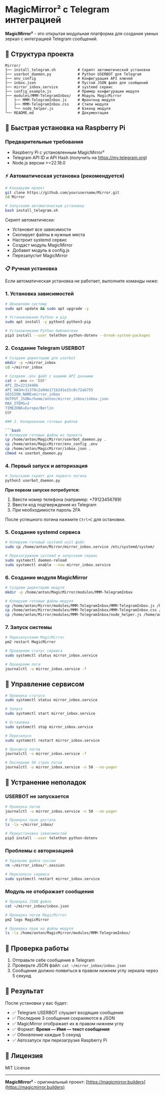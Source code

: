 # MagicMirror² с Telegram интеграцией

**MagicMirror²** - это открытая модульная платформа для создания умных зеркал с интеграцией Telegram сообщений.

## 📁 Структура проекта

```
Mirror/
├── install_telegram.sh          # Скрипт автоматической установки
├── userbot_daemon.py            # Python USERBOT для Telegram
├── env_config                   # Конфигурация API ключей
├── inbox.json                   # Пустой JSON файл для сообщений
├── mirror_inbox.service         # systemd сервис
├── config_example.js            # Пример конфигурации модуля
├── modules/MMM-TelegramInbox/   # Модуль MagicMirror
│   ├── MMM-TelegramInbox.js     # Фронтенд модуля
│   ├── MMM-TelegramInbox.css    # Стили модуля
│   └── node_helper.js           # Бэкенд модуля
└── README.md                    # Документация
```

## 🚀 Быстрая установка на Raspberry Pi

### Предварительные требования

- Raspberry Pi с установленным MagicMirror²
- Telegram API ID и API Hash (получить на https://my.telegram.org)
- Node.js версии >=22.18.0

### ⚡ Автоматическая установка (рекомендуется)

```bash
# Клонируем проект
git clone https://github.com/yourusername/Mirror.git
cd Mirror

# Запускаем автоматическую установку
bash install_telegram.sh
```

Скрипт автоматически:
- Установит все зависимости
- Скопирует файлы в нужные места
- Настроит systemd сервис
- Создаст модуль MagicMirror
- Добавит модуль в config.js
- Перезапустит MagicMirror

### 📋 Ручная установка

Если автоматическая установка не работает, выполните команды ниже:

### 1. Установка зависимостей

```bash
# Обновляем систему
sudo apt update && sudo apt upgrade -y

# Устанавливаем Python и pip
sudo apt install -y python3 python3-pip

# Устанавливаем Python библиотеки
pip3 install --user telethon python-dotenv --break-system-packages
```

### 2. Создание Telegram USERBOT

```bash
# Создаем директорию для userbot
mkdir -p ~/mirror_inbox
cd ~/mirror_inbox

# Создаем .env файл с вашими API данными
cat > .env << 'EOF'
API_ID=22134486
API_HASH=31370c2a0de171b2d1e15c0c72ab755
SESSION_NAME=mirror_inbox
OUTPUT_JSON=/home/anton/mirror_inbox/inbox.json
MAX_ITEMS=3
TIMEZONE=Europe/Berlin
EOF

### 3. Копирование готовых файлов

```bash
# Копируем готовые файлы из проекта
cp /home/anton/MagicMirror/userbot_daemon.py .
cp /home/anton/MagicMirror/env_config .env
cp /home/anton/MagicMirror/inbox.json .
chmod +x userbot_daemon.py
```

### 4. Первый запуск и авторизация

```bash
# Запускаем скрипт для первого логина
python3 userbot_daemon.py
```

**При первом запуске потребуется:**
1. Ввести номер телефона (например: +79123456789)
2. Ввести код подтверждения из Telegram
3. При необходимости пароль 2FA

После успешного логина нажмите `Ctrl+C` для остановки.

### 5. Создание systemd сервиса

```bash
# Копируем готовый systemd unit файл
sudo cp /home/anton/Mirror/mirror_inbox.service /etc/systemd/system/

# Перезагружаем systemd и запускаем сервис
sudo systemctl daemon-reload
sudo systemctl enable --now mirror_inbox.service
```

### 6. Создание модуля MagicMirror

```bash
# Создаем директорию модуля
mkdir -p /home/anton/MagicMirror/modules/MMM-TelegramInbox

# Копируем готовые файлы модуля
cp /home/anton/Mirror/modules/MMM-TelegramInbox/MMM-TelegramInbox.js /home/anton/MagicMirror/modules/MMM-TelegramInbox/
cp /home/anton/Mirror/modules/MMM-TelegramInbox/MMM-TelegramInbox.css /home/anton/Mirror/modules/MMM-TelegramInbox/
cp /home/anton/Mirror/modules/MMM-TelegramInbox/node_helper.js /home/anton/Mirror/modules/MMM-TelegramInbox/
```

### 7. Запуск системы

```bash
# Перезапускаем MagicMirror
pm2 restart MagicMirror

# Проверяем статус сервиса
sudo systemctl status mirror_inbox.service

# Проверяем логи
journalctl -u mirror_inbox.service -f
```

## 🔧 Управление сервисом

```bash
# Проверка статуса
sudo systemctl status mirror_inbox.service

# Запуск
sudo systemctl start mirror_inbox.service

# Остановка
sudo systemctl stop mirror_inbox.service

# Перезапуск
sudo systemctl restart mirror_inbox.service

# Просмотр логов
journalctl -u mirror_inbox.service -f

# Последние 50 строк логов
journalctl -u mirror_inbox.service -n 50 --no-pager
```

## 🐛 Устранение неполадок

### USERBOT не запускается
```bash
# Проверка логов
journalctl -u mirror_inbox.service -n 50 --no-pager

# Проверка прав доступа
ls -la ~/mirror_inbox/

# Переустановка зависимостей
pip3 install --user telethon python-dotenv
```

### Проблемы с авторизацией
```bash
# Удаление файла сессии
rm ~/mirror_inbox/*.session

# Перезапуск сервиса
sudo systemctl restart mirror_inbox.service
```

### Модуль не отображает сообщения
```bash
# Проверка JSON файла
cat ~/mirror_inbox/inbox.json

# Проверка логов MagicMirror
pm2 logs MagicMirror

# Проверка прав на файлы модуля
ls -la /home/anton/MagicMirror/modules/MMM-TelegramInbox/
```

## 📱 Проверка работы

1. Отправьте себе сообщение в Telegram
2. Проверьте JSON файл: `cat ~/mirror_inbox/inbox.json`
3. Сообщение должно появиться в правом нижнем углу зеркала через 5 секунд

## 🎯 Результат

После установки у вас будет:
- ✅ Telegram USERBOT слушает входящие сообщения
- ✅ Последние 3 сообщения сохраняются в JSON
- ✅ MagicMirror отображает их в правом нижнем углу
- ✅ Формат: **Время — Имя — текст сообщения**
- ✅ Обновление каждые 5 секунд
- ✅ Автозапуск при перезагрузке Raspberry Pi

## 📄 Лицензия

MIT License

---

**MagicMirror²** - оригинальный проект: [https://magicmirror.builders](https://magicmirror.builders)